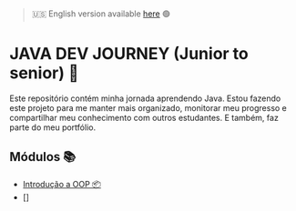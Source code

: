> 🇺🇸 English version available [here](README.md) 🟢
# JAVA DEV JOURNEY (Junior to senior) 🚀
Este repositório contém minha jornada aprendendo Java.
Estou fazendo este projeto para me manter mais organizado, monitorar meu progresso e compartilhar meu conhecimento
com outros estudantes. E também, faz parte do meu portfólio.



## Módulos 📚

- [Introdução a OOP 📦](java-journey/src/poo/introduction/README-pt_BR.md)
- []